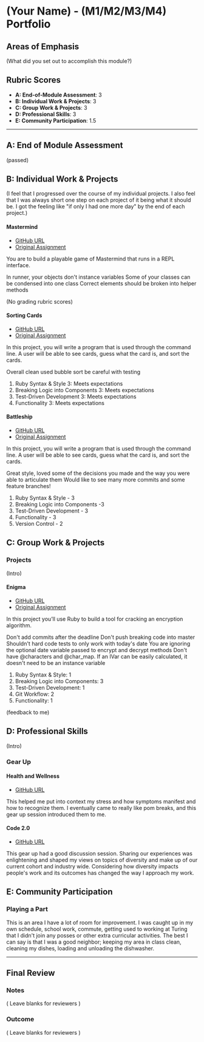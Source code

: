 # (Your Name) - (M1/M2/M3/M4) Portfolio

## Areas of Emphasis

(What did you set out to accomplish this module?)

## Rubric Scores

* **A: End-of-Module Assessment**: 3
* **B: Individual Work & Projects**: 3
* **C: Group Work & Projects**: 3
* **D: Professional Skills**: 3
* **E: Community Participation**: 1.5

-----------------------

## A: End of Module Assessment

(passed)

## B: Individual Work & Projects

(I feel that I progressed over the course of my individual projects.  I also feel that I was always short one step on each project of it being what it should be.  I got the feeling like "if only I had one more day" by the end of each project.)

#### Mastermind

* [GitHub URL](https://github.com/wehttamclan/mastermind)
* [Original Assignment](http://backend.turing.io/module1/projects/mastermind)

You are to build a playable game of Mastermind that runs in a REPL interface.

In runner, your objects don't instance variables
Some of your classes can be condensed into one class
Correct elements should be broken into helper methods

(No grading rubric scores)

#### Sorting Cards

* [GitHub URL](https://github.com/wehttamclan/sorting_cards)
* [Original Assignment](http://backend.turing.io/module1/projects/sorting_cards)

In this project, you will write a program that is used through the command line. A user will be able to see cards, guess what the card is, and sort the cards.

Overall clean
used bubble sort
be careful with testing

1. Ruby Syntax & Style
3: Meets expectations
2. Breaking Logic into Components
3: Meets expectations
3. Test-Driven Development
3: Meets expectations
4. Functionality
3: Meets expectations

#### Battleship

* [GitHub URL](https://github.com/wehttamclan/battleship)
* [Original Assignment](http://backend.turing.io/module1/projects/battleship)

In this project, you will write a program that is used through the command line. A user will be able to see cards, guess what the card is, and sort the cards.

Great style, loved some of the decisions you made and the way you were able to articulate them
Would like to see many more commits and some feature branches!

1. Ruby Syntax & Style - 3
2. Breaking Logic into Components -3
3. Test-Driven Development - 3
4. Functionality - 3
5. Version Control - 2


## C: Group Work & Projects

### Projects

(Intro)

#### Enigma

* [GitHub URL](https://github.com/wehttamclan/enigma)
* [Original Assignment](http://backend.turing.io/module1/projects/enigma)

In this project you’ll use Ruby to build a tool for cracking an encryption algorithm.

Don't add commits after the deadline
Don't push breaking code into master
Shouldn't hard code tests to only work with today's date
You are ignoring the optional date variable passed to encrypt and decrypt methods
Don't have @characters and @char_map. If an IVar can be easily calculated, it doesn't need to be an instance variable

1. Ruby Syntax & Style: 1
2. Breaking Logic into Components: 3
3. Test-Driven Development: 1
4. Git Workflow: 2
5. Functionality: 1

(feedback to me)

## D: Professional Skills
(Intro)

### Gear Up

#### Health and Wellness

* [GitHub URL](https://github.com/turingschool/gear-up/blob/master/Mod1_Week1_mental_health_101.md)

This helped me put into context my stress and how symptoms manifest and how to recognize them.  I eventually came to really like pom breaks, and this gear up session introduced them to me.

#### Code 2.0

* [GitHub URL](https://github.com/turingschool/gear-up/blob/master/Mod1_Week3_Code_debugging_compact_version.md)

This gear up had a good discussion session.  Sharing our experiences was enlightening and shaped my views on topics of diversity and make up of our current cohort and industry wide.  Considering how diversity impacts people's work and its outcomes has changed the way I approach my work.

## E: Community Participation

### Playing a Part

This is an area I have a lot of room for improvement.  I was caught up in my own schedule, school work, commute, getting used to working at Turing that I didn't join any posses or other extra curricular activities.  The best I can say is that I was a good neighbor; keeping my area in class clean, cleaning my dishes, loading and unloading the dishwasher.

------------------

## Final Review

### Notes

( Leave blanks for reviewers )

### Outcome

( Leave blanks for reviewers )
